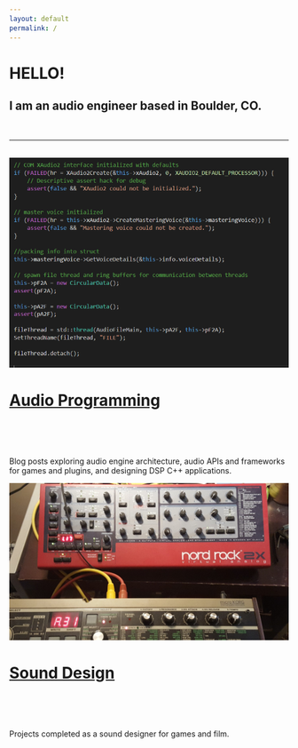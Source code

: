 ```yaml
---
layout: default
permalink: /
---
```

<div class="header-bar">
  <h1>HELLO!</h1>
  <h2>I am an audio engineer based in Boulder, CO.</h2>
  <br/>
  <hr>
  <br/>
</div>

<!-- <div class="img_row">
  <img class="col one" style="width: 50%;" src="{{ site.baseurl }}/img/audio_engine_code.png">
  <img class="col two" style="width: 50%;" src="{{ site.baseurl }}/img/nord.jpg">
</div> -->


<div class="project-homepage">
    <div class="thumbnail-homepage">
        <a href="{{ site.baseurl }}/blog/">
        <img class="thumbnail-homepage" src="/img/audio_engine_code.png"/>  
        <span>
            <h1>Audio Programming</h1>
            <br/>
        </span>
        </a>
    </div>
    <br/>
    <br/>
    <p>Blog posts exploring audio engine architecture, audio APIs and frameworks for games and plugins, and designing DSP C++ applications.</p>
</div>

<div class="project-homepage">
    <div class="thumbnail-homepage">
        <a href="{{ site.baseurl }}/sound_design/">
        <img class="thumbnail-homepage" src="/img/nord.jpg"/>  
        <span>
            <h1>Sound Design</h1>
            <br/>
        </span>
        </a>
    </div>
    <br/>
    <br/>
    <p>Projects completed as a sound designer for games and film.</p>
</div>